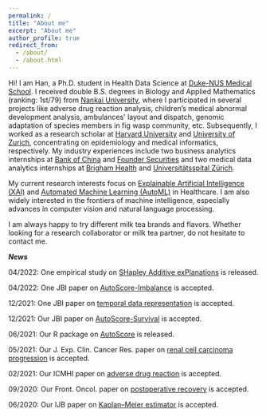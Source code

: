 ```yaml
---
permalink: /
title: "About me"
excerpt: "About me"
author_profile: true
redirect_from: 
  - /about/
  - /about.html
---
```


Hi! I am Han, a Ph.D. student in Health Data Science at [Duke-NUS Medical School](https://www.duke-nus.edu.sg/). I received double B.S. degrees in Biology and Applied Mathematics (ranking: 1st/79) from [Nankai University](https://en.nankai.edu.cn/), where I participated in several projects like adverse drug reaction analysis, children’s medical abnormal development analysis, ambulances' layout and dispatch, genomic adaptation of species members in fig wasp community, etc. Subsequently, I worked as a research scholar at [Harvard University](https://www.harvard.edu/) and [University of Zurich](https://www.uzh.ch/cmsssl/en.html), concentrating on epidemiology and medical informatics, respectively. My industry experiences include two business analytics internships at [Bank of China](https://www.boc.cn/en/) and [Founder Securities](https://www.foundersc.com/) and two medical data analytics internships at [Brigham Health](https://www.brighamhealth.org/) and [Universitätsspital Zürich](https://www.usz.ch/en/).

My current research interests focus on [Explainable Artificial Intelligence (XAI)](https://en.wikipedia.org/wiki/Explainable_artificial_intelligence) and [Automated Machine Learning (AutoML)](https://en.wikipedia.org/wiki/Automated_machine_learning) in Healthcare. I am also widely interested in the frontiers of machine intelligence, especially advances in computer vision and natural language processing.

I am always happy to try different milk tea brands and flavors. Whether looking for a research collaborator or milk tea partner, do not hesitate to contact me.

***News***

04/2022: One empirical study on [SHapley Additive exPlanations]() is released.

04/2022: One JBI paper on [AutoScore-Imbalance](https://www.sciencedirect.com/science/article/abs/pii/S1532046422000880) is accepted.

12/2021: One JBI paper on [temporal data representation](https://www.sciencedirect.com/science/article/abs/pii/S1532046421003099) is accepted.

12/2021: Our JBI paper on [AutoScore-Survival](https://www.sciencedirect.com/science/article/abs/pii/S1532046421002884) is accepted.

06/2021: Our R package on [AutoScore](https://cran.r-project.org/web/packages/AutoScore/index.html) is released.

05/2021: Our J. Exp. Clin. Cancer Res. paper on [renal cell carcinoma progression](https://link.springer.com/article/10.1186/s13046-021-01980-0) is accepted.

02/2021: Our ICMHI paper on [adverse drug reaction](https://dl.acm.org/doi/abs/10.1145/3472813.3472817) is accepted.

09/2020: Our Front. Oncol. paper on [postoperative recovery](https://www.frontiersin.org/articles/10.3389/fonc.2020.513874/full) is accepted.

06/2020: Our IJB paper on [Kaplan–Meier estimator](https://www.degruyter.com/document/doi/10.1515/ijb-2019-0095/html) is accepted.